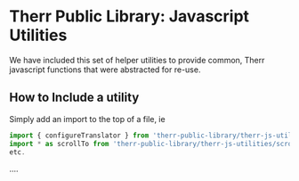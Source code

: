 # Therr Public Library: Javascript Utilities
We have included this set of helper utilities to provide common, Therr javascript functions that were abstracted for re-use.

## How to Include a utility
Simply add an import to the top of a file, ie
```javascript
import { configureTranslator } from 'therr-public-library/therr-js-utilities/localization';
import * as scrollTo from 'therr-public-library/therr-js-utilities/scroll-to';
etc.
```

....
